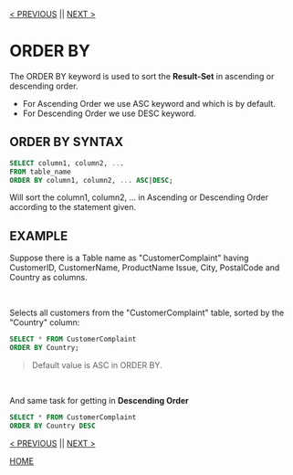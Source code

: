 [< PREVIOUS](andornot.md) || [NEXT >](insertinto.md)

# ORDER BY

The ORDER BY keyword is used to sort the **Result-Set** in ascending or descending order.
+ For Ascending Order we use ASC keyword and which is by default.
+ For Descending Order we use DESC keyword.

## ORDER BY SYNTAX
```sql
SELECT column1, column2, ...
FROM table_name
ORDER BY column1, column2, ... ASC|DESC;
```
Will sort the column1, column2, ... in Ascending or Descending Order according to the statement given.


## EXAMPLE

Suppose there is a Table name as "CustomerComplaint" having CustomerID, CustomerName, ProductName
Issue, City, PostalCode and Country as columns.

<br />

Selects all customers from the "CustomerComplaint" table, sorted by the "Country" column: 
```sql
SELECT * FROM CustomerComplaint
ORDER BY Country;
```

> Default value is ASC in ORDER BY.

<br />

And same task for getting in **Descending Order**
```sql
SELECT * FROM CustomerComplaint
ORDER BY Country DESC
```
[< PREVIOUS](andornot.md) || [NEXT >](insertinto.md)

[HOME](README.md)
